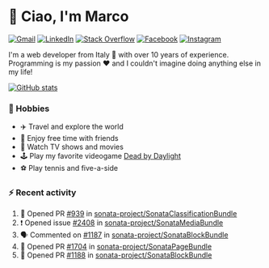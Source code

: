 # 👋 Ciao, I'm Marco

[![Gmail](https://img.shields.io/badge/Gmail-%23BB001B?style=flat-square&logo=gmail&logoColor=white)](mailto:gremo1982@gmail.com)
[![LinkedIn](https://img.shields.io/badge/LinkedIn-%230e76a8?style=flat-square&logo=linkedin)](https://www.linkedin.com/in/marco-polichetti)
[![Stack Overflow](https://img.shields.io/stackexchange/stackoverflow/r/220180?style=flat&logo=stackoverflow&label=Stack%20Overflow&color=%23F47F24)](https://stackoverflow.com/users/220180)
[![Facebook](https://img.shields.io/badge/-Facebook-%234267B2?style=flat-square&logo=facebook&logoColor=white)](https://www.facebook.com/marco.poliketti)
[![Instagram](https://img.shields.io/badge/-Instagram-%23C13584?style=flat-square&logo=instagram&logoColor=white)](https://www.instagram.com/marco.gremo)

I'm a web developer from Italy 🍕 with over 10 years of experience. Programming is my passion ❤️ and I couldn't imagine doing anything else in my life!

[![GitHub stats](https://github-readme-stats.vercel.app/api?username=gremo&show_icons=true&rank_icon=github&theme=transparent)](https://github.com/anuraghazra/github-readme-stats)

### 📅 Hobbies

- ✈️ Travel and explore the world
- 🍻 Enjoy free time with friends
- 🎥 Watch TV shows and movies
- 🕹️ Play my favorite videogame [Dead by Daylight](https://deadbydaylight.com)
- ⚽ Play tennis and five-a-side

### ⚡ Recent activity

<!--START_SECTION:activity-->
1. 💪 Opened PR [#939](https://github.com/sonata-project/SonataClassificationBundle/pull/939) in [sonata-project/SonataClassificationBundle](https://github.com/sonata-project/SonataClassificationBundle)
2. ❗ Opened issue [#2408](https://github.com/sonata-project/SonataMediaBundle/issues/2408) in [sonata-project/SonataMediaBundle](https://github.com/sonata-project/SonataMediaBundle)
3. 🗣 Commented on [#1187](https://github.com/sonata-project/SonataBlockBundle/pull/1187#issuecomment-1646571249) in [sonata-project/SonataBlockBundle](https://github.com/sonata-project/SonataBlockBundle)
4. 💪 Opened PR [#1704](https://github.com/sonata-project/SonataPageBundle/pull/1704) in [sonata-project/SonataPageBundle](https://github.com/sonata-project/SonataPageBundle)
5. 💪 Opened PR [#1188](https://github.com/sonata-project/SonataBlockBundle/pull/1188) in [sonata-project/SonataBlockBundle](https://github.com/sonata-project/SonataBlockBundle)
<!--END_SECTION:activity-->
